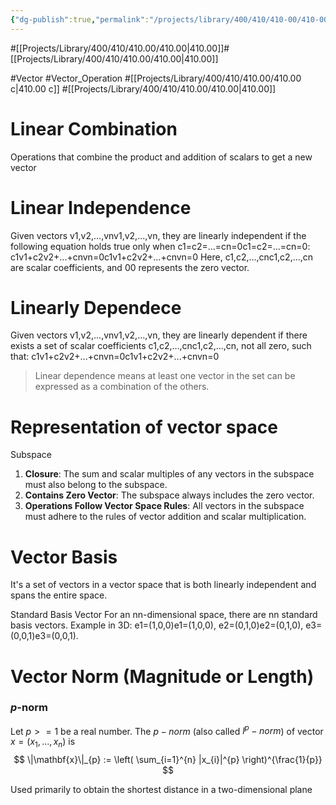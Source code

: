 ```yaml
---
{"dg-publish":true,"permalink":"/projects/library/400/410/410-00/410-00-c/","noteIcon":"0","created":"2024-01-21T17:21:24.708+09:00","updated":"2024-02-17T12:36:43.261+09:00"}
---
```



#[[Projects/Library/400/410/410.00/410.00\|410.00]]#[[Projects/Library/400/410/410.00/410.00\|410.00]]

#Vector #Vector_Operation #[[Projects/Library/400/410/410.00/410.00 c\|410.00 c]] #[[Projects/Library/400/410/410.00/410.00\|410.00]]

# Linear Combination
Operations that combine the product and addition of scalars to get a new vector


# Linear Independence
Given vectors v1,v2,...,vnv1​,v2​,...,vn​, they are linearly independent if the following equation holds true only when c1=c2=...=cn=0c1​=c2​=...=cn​=0: 
c1v1+c2v2+...+cnvn=0c1​v1​+c2​v2​+...+cn​vn​=0
Here, c1,c2,...,cnc1​,c2​,...,cn​ are scalar coefficients, and 00 represents the zero vector.

# Linearly Dependece
Given vectors v1,v2,...,vnv1​,v2​,...,vn​, they are linearly dependent if there exists a set of scalar coefficients c1,c2,...,cnc1​,c2​,...,cn​, not all zero, such that:
c1v1+c2v2+...+cnvn=0c1​v1​+c2​v2​+...+cn​vn​=0
> Linear dependence means at least one vector in the set can be expressed as a combination of the others.

# Representation of vector space

Subspace
1. **Closure**: The sum and scalar multiples of any vectors in the subspace must also belong to the subspace.
2. **Contains Zero Vector**: The subspace always includes the zero vector.
3. **Operations Follow Vector Space Rules**: All vectors in the subspace must adhere to the rules of vector addition and scalar multiplication.

# Vector Basis
It's a set of vectors in a vector space that is both linearly independent and spans the entire space.

Standard Basis Vector
For an nn-dimensional space, there are nn standard basis vectors.
Example in 3D: e1=(1,0,0)e1​=(1,0,0), e2=(0,1,0)e2​=(0,1,0), e3=(0,0,1)e3​=(0,0,1).


# Vector Norm (Magnitude or Length)
### _p_-norm

Let $p >= 1$ be a real number. The $p-norm$ (also called $l^p - norm$) of vector $x = (x_1, \ldots, x_n)$ is
$$ \|\mathbf{x}\|_{p} := \left( \sum_{i=1}^{n} |x_{i}|^{p} \right)^{\frac{1}{p}} $$



Used primarily to obtain the shortest distance in a two-dimensional plane
